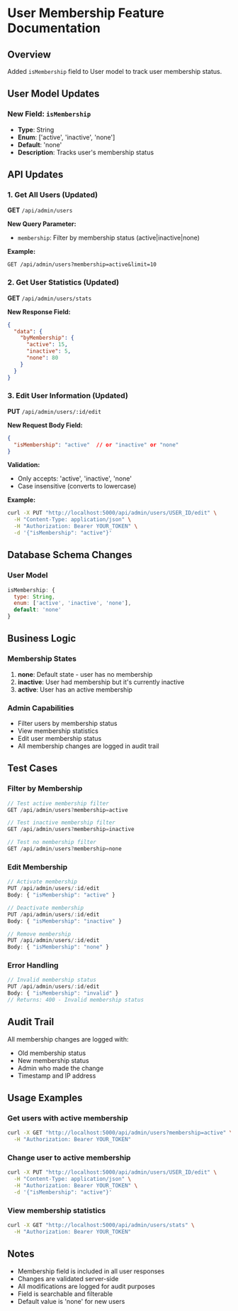 # User Membership Feature Documentation

## Overview
Added `isMembership` field to User model to track user membership status.

## User Model Updates

### New Field: `isMembership`
- **Type**: String
- **Enum**: ['active', 'inactive', 'none']
- **Default**: 'none'
- **Description**: Tracks user's membership status

## API Updates

### 1. Get All Users (Updated)
**GET** `/api/admin/users`

**New Query Parameter:**
- `membership`: Filter by membership status (active|inactive|none)

**Example:**
```
GET /api/admin/users?membership=active&limit=10
```

### 2. Get User Statistics (Updated)
**GET** `/api/admin/users/stats`

**New Response Field:**
```json
{
  "data": {
    "byMembership": {
      "active": 15,
      "inactive": 5,
      "none": 80
    }
  }
}
```

### 3. Edit User Information (Updated)
**PUT** `/api/admin/users/:id/edit`

**New Request Body Field:**
```json
{
  "isMembership": "active"  // or "inactive" or "none"
}
```

**Validation:**
- Only accepts: 'active', 'inactive', 'none'
- Case insensitive (converts to lowercase)

**Example:**
```bash
curl -X PUT "http://localhost:5000/api/admin/users/USER_ID/edit" \
  -H "Content-Type: application/json" \
  -H "Authorization: Bearer YOUR_TOKEN" \
  -d '{"isMembership": "active"}'
```

## Database Schema Changes

### User Model
```javascript
isMembership: {
  type: String,
  enum: ['active', 'inactive', 'none'],
  default: 'none'
}
```

## Business Logic

### Membership States
1. **none**: Default state - user has no membership
2. **inactive**: User had membership but it's currently inactive
3. **active**: User has an active membership

### Admin Capabilities
- Filter users by membership status
- View membership statistics
- Edit user membership status
- All membership changes are logged in audit trail

## Test Cases

### Filter by Membership
```javascript
// Test active membership filter
GET /api/admin/users?membership=active

// Test inactive membership filter
GET /api/admin/users?membership=inactive

// Test no membership filter
GET /api/admin/users?membership=none
```

### Edit Membership
```javascript
// Activate membership
PUT /api/admin/users/:id/edit
Body: { "isMembership": "active" }

// Deactivate membership
PUT /api/admin/users/:id/edit
Body: { "isMembership": "inactive" }

// Remove membership
PUT /api/admin/users/:id/edit
Body: { "isMembership": "none" }
```

### Error Handling
```javascript
// Invalid membership status
PUT /api/admin/users/:id/edit
Body: { "isMembership": "invalid" }
// Returns: 400 - Invalid membership status
```

## Audit Trail
All membership changes are logged with:
- Old membership status
- New membership status
- Admin who made the change
- Timestamp and IP address

## Usage Examples

### Get users with active membership
```bash
curl -X GET "http://localhost:5000/api/admin/users?membership=active" \
  -H "Authorization: Bearer YOUR_TOKEN"
```

### Change user to active membership
```bash
curl -X PUT "http://localhost:5000/api/admin/users/USER_ID/edit" \
  -H "Content-Type: application/json" \
  -H "Authorization: Bearer YOUR_TOKEN" \
  -d '{"isMembership": "active"}'
```

### View membership statistics
```bash
curl -X GET "http://localhost:5000/api/admin/users/stats" \
  -H "Authorization: Bearer YOUR_TOKEN"
```

## Notes
- Membership field is included in all user responses
- Changes are validated server-side
- All modifications are logged for audit purposes
- Field is searchable and filterable
- Default value is 'none' for new users
